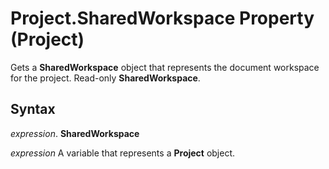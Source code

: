 
# Project.SharedWorkspace Property (Project)

Gets a  **SharedWorkspace** object that represents the document workspace for the project. Read-only **SharedWorkspace**.


## Syntax

 _expression_. **SharedWorkspace**

 _expression_ A variable that represents a **Project** object.

